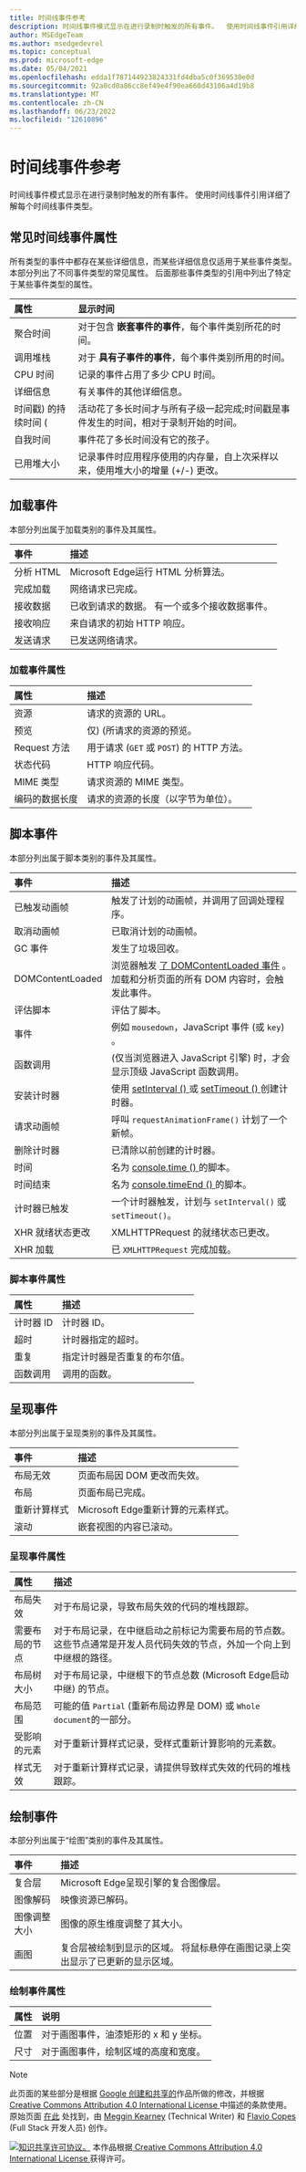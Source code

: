```yaml
---
title: 时间线事件参考
description: 时间线事件模式显示在进行录制时触发的所有事件。  使用时间线事件引用详细了解每个时间线事件类型。
author: MSEdgeTeam
ms.author: msedgedevrel
ms.topic: conceptual
ms.prod: microsoft-edge
ms.date: 05/04/2021
ms.openlocfilehash: edda1f787144923824331fd4dba5c0f369530e0d
ms.sourcegitcommit: 92a0cd0a86cc8ef49e4f90ea660d43106a4d19b8
ms.translationtype: MT
ms.contentlocale: zh-CN
ms.lasthandoff: 06/23/2022
ms.locfileid: "12610896"
---
```

<!-- Copyright Meggin Kearney and Flavio Copes

   Licensed under the Apache License, Version 2.0 (the "License");
   you may not use this file except in compliance with the License.
   You may obtain a copy of the License at

       https://www.apache.org/licenses/LICENSE-2.0

   Unless required by applicable law or agreed to in writing, software
   distributed under the License is distributed on an "AS IS" BASIS,
   WITHOUT WARRANTIES OR CONDITIONS OF ANY KIND, either express or implied.
   See the License for the specific language governing permissions and
   limitations under the License.  -->
# <a name="timeline-event-reference"></a>时间线事件参考

时间线事件模式显示在进行录制时触发的所有事件。  使用时间线事件引用详细了解每个时间线事件类型。


<!-- ====================================================================== -->
## <a name="common-timeline-event-properties"></a>常见时间线事件属性

所有类型的事件中都存在某些详细信息，而某些详细信息仅适用于某些事件类型。  本部分列出了不同事件类型的常见属性。  后面那些事件类型的引用中列出了特定于某些事件类型的属性。

| 属性 | 显示时间 |
|:--- |:--- |
| 聚合时间 | 对于包含 **嵌套事件的事件**，每个事件类别所花的时间。 |
| 调用堆栈 | 对于 **具有子事件的事件**，每个事件类别所用的时间。 |
| CPU 时间 | 记录的事件占用了多少 CPU 时间。 |
| 详细信息 | 有关事件的其他详细信息。 |
| 时间戳) 的持续时间 ( | 活动花了多长时间才与所有子级一起完成;时间戳是事件发生的时间，相对于录制开始的时间。 |
| 自我时间 | 事件花了多长时间没有它的孩子。 |
| 已用堆大小 | 记录事件时应用程序使用的内存量，自上次采样以来，使用堆大小的增量 (+/-) 更改。 |

<!--todo: add nested and child events (timelinetool) section when available -->


<!-- ====================================================================== -->
## <a name="loading-events"></a>加载事件

本部分列出属于加载类别的事件及其属性。

| 事件 | 描述 |
|:--- |:--- |
| 分析 HTML |  Microsoft Edge运行 HTML 分析算法。 |
| 完成加载 |  网络请求已完成。 |
| 接收数据 |  已收到请求的数据。  有一个或多个接收数据事件。 |
| 接收响应 |  来自请求的初始 HTTP 响应。 |
| 发送请求 |  已发送网络请求。 |

### <a name="loading-event-properties"></a>加载事件属性

| 属性 | 描述 |
|:--- |:--- |
| 资源 | 请求的资源的 URL。 |
| 预览 | 仅)  (所请求的资源的预览。 |
| Request 方法 | 用于请求 (`GET` 或 `POST`) 的 HTTP 方法。 |
| 状态代码 | HTTP 响应代码。 |
| MIME 类型 | 请求资源的 MIME 类型。 |
| 编码的数据长度 | 请求的资源的长度（以字节为单位）。 |


<!-- ====================================================================== -->
## <a name="scripting-events"></a>脚本事件

本部分列出属于脚本类别的事件及其属性。

| 事件 | 描述 |
|:--- |:--- |
| 已触发动画帧 | 触发了计划的动画帧，并调用了回调处理程序。 |
| 取消动画帧 |  已取消计划的动画帧。 |
| GC 事件 |  发生了垃圾回收。 |
| DOMContentLoaded |  浏览器触发 [了 DOMContentLoaded 事件](https://developer.mozilla.org/docs/Web/Events/DOMContentLoaded) 。  加载和分析页面的所有 DOM 内容时，会触发此事件。 |
| 评估脚本 | 评估了脚本。 |
| 事件 | 例如 `mousedown`，JavaScript 事件 (或 `key`) 。 |
| 函数调用 |  (仅当浏览器进入 JavaScript 引擎) 时，才会显示顶级 JavaScript 函数调用。 |
| 安装计时器 | 使用 [setInterval () ](https://developer.mozilla.org/docs/Web/API/WindowTimers/setInterval) 或 [setTimeout () ](https://developer.mozilla.org/docs/Web/API/WindowTimers/setTimeout)创建计时器。 |
| 请求动画帧 | 呼叫 `requestAnimationFrame()` 计划了一个新帧。 |
| 删除计时器 | 已清除以前创建的计时器。 |
| 时间 |  名为 [console.time () ](/microsoft-edge/devtools-guide-chromium/console/api#time)的脚本。 |
| 时间结束 | 名为 [console.timeEnd () ](/microsoft-edge/devtools-guide-chromium/console/api#timeend)的脚本。 |
| 计时器已触发 | 一个计时器触发，计划与 `setInterval()` 或 `setTimeout()`。 |
| XHR 就绪状态更改 | XMLHTTPRequest 的就绪状态已更改。 |
| XHR 加载 | 已 `XMLHTTPRequest` 完成加载。 |

### <a name="scripting-event-properties"></a>脚本事件属性

| 属性 | 描述 |
|:--- |:--- |
| 计时器 ID | 计时器 ID。 |
| 超时 | 计时器指定的超时。 |
| 重复 | 指定计时器是否重复的布尔值。 |
| 函数调用 | 调用的函数。 |


<!-- ====================================================================== -->
## <a name="rendering-events"></a>呈现事件

本部分列出属于呈现类别的事件及其属性。

| 事件 | 描述 |
|:--- |:--- |
| 布局无效 | 页面布局因 DOM 更改而失效。 |
| 布局 | 页面布局已完成。 |
| 重新计算样式 | Microsoft Edge重新计算的元素样式。 |
| 滚动 | 嵌套视图的内容已滚动。 |

### <a name="rendering-event-properties"></a>呈现事件属性

| 属性 | 描述 |
|:--- |:--- |
| 布局失效 | 对于布局记录，导致布局失效的代码的堆栈跟踪。 |
| 需要布局的节点 | 对于布局记录，在中继启动之前标记为需要布局的节点数。  这些节点通常是开发人员代码失效的节点，外加一个向上到中继根的路径。 |
| 布局树大小 | 对于布局记录，中继根下的节点总数 (Microsoft Edge启动中继) 的节点。 |
| 布局范围 | 可能的值 `Partial` (重新布局边界是 DOM) 或 `Whole document`的一部分。 |
| 受影响的元素 | 对于重新计算样式记录，受样式重新计算影响的元素数。 |
| 样式无效 | 对于重新计算样式记录，请提供导致样式失效的代码的堆栈跟踪。 |


<!-- ====================================================================== -->
## <a name="painting-events"></a>绘制事件

本部分列出属于“绘图”类别的事件及其属性。

| 事件 | 描述 |
|:--- |:--- |
| 复合层 | Microsoft Edge呈现引擎的复合图像层。 |
| 图像解码 | 映像资源已解码。 |
| 图像调整大小 | 图像的原生维度调整了其大小。 |
| 画图 | 复合层被绘制到显示的区域。  将鼠标悬停在画图记录上突出显示了已更新的显示区域。 |

### <a name="painting-event-properties"></a>绘制事件属性

| 属性 | 说明 |
|:--- |:--- |
| 位置 | 对于画图事件，油漆矩形的 x 和 y 坐标。 |
| 尺寸 | 对于画图事件，绘制区域的高度和宽度。 |


<!-- ====================================================================== -->
> [!NOTE]
> 此页面的某些部分是根据 [Google 创建和共享的](https://developers.google.com/terms/site-policies)作品所做的修改，并根据[ Creative Commons Attribution 4.0 International License ](https://creativecommons.org/licenses/by/4.0)中描述的条款使用。
> 原始页面 [在此](https://developer.chrome.com/docs/devtools/evaluate-performance/performance-reference/) 处找到，由 [Meggin Kearney](https://developers.google.com/web/resources/contributors#meggin-kearney) (Technical Writer) 和 [Flavio Copes](https://developers.google.com/web/resources/contributors#flavio-copes) (Full Stack 开发人员) 创作。

[![知识共享许可协议。](https://i.creativecommons.org/l/by/4.0/88x31.png)](https://creativecommons.org/licenses/by/4.0)
本作品根据[ Creative Commons Attribution 4.0 International License ](https://creativecommons.org/licenses/by/4.0)获得许可。
